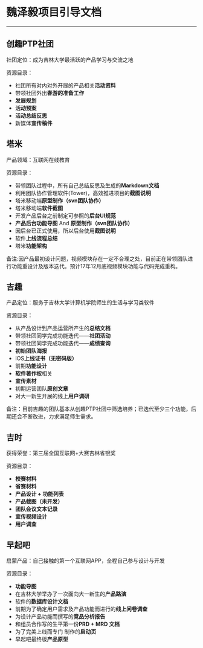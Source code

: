 # 魏泽毅项目引导文档

----------

## 创趣PTP社团 ##

社团定位：成为吉林大学最活跃的产品学习与交流之地

资源目录：

 - 社团所有对内对外开展的产品相关**活动资料**
 - 带领社团外出**春游的准备工作**
 - **发展规划**
 - **活动预案**
 - **活动总结反思**
 - 新媒体**宣传稿件**
 

## 塔米 ##
产品领域：互联网在线教育

资源目录：

 - 带领团队过程中，所有自己总结反思及生成的**Markdown文档**
 - 利用团队协作管理软件(Tower)，高效推进项目的**截图说明**
 - 塔米移动端**原型制作（svn团队协作）**
 - 塔米移动端**软件截图**
 - 开发产品后台之前制定可参照的**后台UI规范**
 - **产品后台功能导图** And **原型制作（svn团队协作）**
 - 因后台已正式使用，所以后台使用**截图说明**
 - 软件**上线流程总结**
 - 塔米**功能架构**


备注:因产品最初设计问题，视频模块存在一定不合理之处，目前正在带领团队进行功能重设计及版本迭代。预计17年12月底视频模块功能与代码完成重构。

## 吉趣 ##
产品定位：服务于吉林大学计算机学院师生的生活与学习类软件

资源目录：

 - 从产品设计到产品运营所产生的**总结文档**
 - 带领社团同学完成功能迭代——**社团活动**
 - 带领社团同学完成功能迭代——**成绩查询**
 - **初始团队海报**
 - IOS**上线证书（无密码版）**
 - 前期**功能设计**
 - **软件著作权**相关
 - **宣传素材**
 - 初期运营团队**原创文章**
 - 对大一新生开展的线上**用户调研**

备注：目前吉趣的团队基本从创趣PTP社团中筛选培养；已迭代至少三个功能，后期还会不断改进，力求满足师生需求。

## 吉时 ##
获得荣誉：第三届全国互联网+大赛吉林省银奖

资源目录：

 - **校赛材料**
 - **省赛材料**
 - **产品设计 + 功能列表**
 - **产品截图（未开发）**
 - **团队会议文本记录**
 - **宣传视频设计**
 - **用户调查**
 
 ## 早起吧 ##
启蒙产品：自己接触的第一个互联网APP，全程自己参与设计与开发

资源目录：

 - **功能导图**
 - 在吉林大学举办了一次面向大一新生的**产品路演**
 - 软件的**数据库设计文档**
 - 前期为了确定用户需求及产品功能而进行的**线上问卷调查**
 - 为设计产品功能而撰写的**竞品分析报告**
 - 和组员合作写的生平第一份**PRD + MRD 文档**
 - 为了完美上线而专门 制作的**启动页**
 - 早起吧最终版**产品原型**




 
